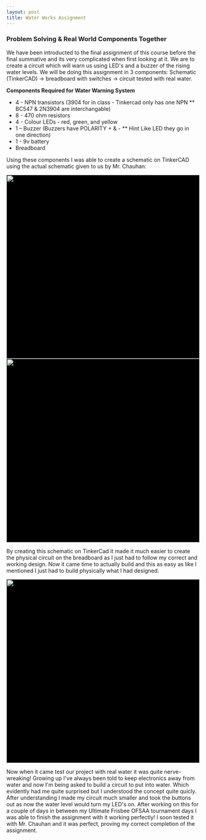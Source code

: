 ```yaml
---
layout: post
title: Water Works Assignment
---
```


### Problem Solving & Real World Components Together

We have been introducted to the final assignment of this course before the final summative and its very complicated when first looking at it. We are to create a circuit which will warn us using LED's and a buzzer of the rising water levels. We will be doing this assignment in 3 components: Schematic (TinkerCAD) -> breadboard with switches -> circuit tested with real water.

**Components Required for Water Warning System**

- 4 - NPN transistors (3904 for in class - Tinkercad only has one NPN \*\* BC547 & 2N3904 are interchangable)
- 8 - 470 ohm resistors
- 4 - Colour LEDs - red, green, and yellow
- 1 – Buzzer (Buzzers have POLARITY + & - \*\* Hint Like LED they go in one direction)
- 1 - 9v battery
- Breadboard

Using these components I was able to create a schematic on TinkerCAD using the actual schematic given to us by Mr. Chauhan:

<div style="width:100%;height:480px;background-color:black;text-align:center;">
  <a href="https://lh3.googleusercontent.com/6QQK8k8VL-KZcgaqqYHiwl3wHfK6xH0fo5Pp65u6tYNm3Ihy0yMwGu0TmIMRaYlxgdCA0XlGmqO9-F7hqhp13ToNYeYY6l793tBFsNkdURT9JkCI7ci4JLRJSpysuVW1rKwrSwExqQ=w1920-h1080" target="_blank">
    <img style="height:100%;border:0;" src="https://lh3.googleusercontent.com/6QQK8k8VL-KZcgaqqYHiwl3wHfK6xH0fo5Pp65u6tYNm3Ihy0yMwGu0TmIMRaYlxgdCA0XlGmqO9-F7hqhp13ToNYeYY6l793tBFsNkdURT9JkCI7ci4JLRJSpysuVW1rKwrSwExqQ=h480" />
  </a>
</div>

<div style="width:100%;height:480px;background-color:black;text-align:center;">
  <a href="https://lh3.googleusercontent.com/pGRIL5buYGSZ8Y50LafuXZ5gSog8OzPlj-HHEvJ0EBLHPHADnOhGnJG-OCWBfsnUgOEsamL3JRXSk68ZBnxo4RTSgxENzjtoud_SpBqy9uKCJMt4U1CpgCO-d9jIMjqUoZZG7CR53g=w1920-h1080" target="_blank">
    <img style="height:100%;border:0;" src="https://lh3.googleusercontent.com/pGRIL5buYGSZ8Y50LafuXZ5gSog8OzPlj-HHEvJ0EBLHPHADnOhGnJG-OCWBfsnUgOEsamL3JRXSk68ZBnxo4RTSgxENzjtoud_SpBqy9uKCJMt4U1CpgCO-d9jIMjqUoZZG7CR53g=h480" />
  </a>
</div>

By creating this schematic on TinkerCad it made it much easier to create the physical circuit on the breadboard as I just had to follow my correct and working design. Now it came time to actually build and this as easy as like I mentioned I just had to build physically what I had designed.

<div style="width:100%;height:480px;background-color:black;text-align:center;">
  <a href="https://lh3.googleusercontent.com/ut5hXH_n1naGB6AEPdM30BMl38mhRecSX3betWYWmnWPVZcYBIOUhcPKoLyMu2VbPBxN-UZtQZmDtI-ug3Fy9ysceB_Ez4tYHvRmwKsjM0ExTZo_wLMsSyz8UuBvHV8nNagC4yNXIQ=w1920-h1080" target="_blank">
    <img style="height:100%;border:0;" src="https://lh3.googleusercontent.com/ut5hXH_n1naGB6AEPdM30BMl38mhRecSX3betWYWmnWPVZcYBIOUhcPKoLyMu2VbPBxN-UZtQZmDtI-ug3Fy9ysceB_Ez4tYHvRmwKsjM0ExTZo_wLMsSyz8UuBvHV8nNagC4yNXIQ=h480" />
  </a>
</div>

Now when it came test our project with real water it was quite nerve-wreaking! Growing up I've always been told to keep electronics away from water and now I'm being asked to build a circuit to put into water. Which evidently had me quite surprised but I understood the concept quite quicly. After understanding I made my circuit much smaller and took the buttons out as now the water level would turn my LED's on. After working on this for a couple of days in between my Ultimate Frisbee OFSAA tournament days I was able to finish the assignment with it working perfectly! I soon tested it with Mr. Chauhan and it was perfect, proving my correct completion of the assignment.
